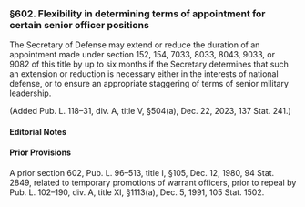### §602. Flexibility in determining terms of appointment for certain senior officer positions ###

The Secretary of Defense may extend or reduce the duration of an appointment made under section 152, 154, 7033, 8033, 8043, 9033, or 9082 of this title by up to six months if the Secretary determines that such an extension or reduction is necessary either in the interests of national defense, or to ensure an appropriate staggering of terms of senior military leadership.

(Added Pub. L. 118–31, div. A, title V, §504(a), Dec. 22, 2023, 137 Stat. 241.)

#### **Editorial Notes** ####

#### Prior Provisions ####

A prior section 602, Pub. L. 96–513, title I, §105, Dec. 12, 1980, 94 Stat. 2849, related to temporary promotions of warrant officers, prior to repeal by Pub. L. 102–190, div. A, title XI, §1113(a), Dec. 5, 1991, 105 Stat. 1502.